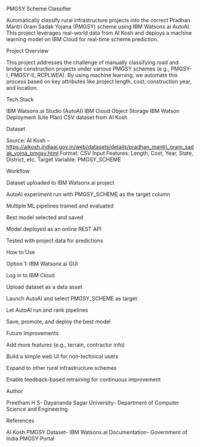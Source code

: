 PMGSY Scheme Classifier

Automatically classify rural infrastructure projects into the correct Pradhan Mantri Gram Sadak Yojana (PMGSY) scheme using IBM Watsonx.ai AutoAI. This project leverages real-world data from AI Kosh and deploys a machine learning model on IBM Cloud for real-time scheme prediction.

 Project Overview

This project addresses the challenge of manually classifying road and bridge construction projects under various PMGSY schemes (e.g., PMGSY-I, PMGSY-II, RCPLWEA). By using machine learning, we automate this process based on key attributes like project length, cost, construction year, and location.

 Tech Stack

IBM Watsonx.ai Studio (AutoAI)
IBM Cloud Object Storage
IBM Watson Deployment (Lite Plan)
CSV dataset from AI Kosh

 Dataset

Source: AI Kosh – https://aikosh.indiaai.gov.in/web/datasets/details/pradhan_mantri_gram_sadak_yojna_pmgsy.html
Format: CSV
Input Features: Length, Cost, Year, State, District, etc.
Target Variable: PMGSY_SCHEME

 Workflow

Dataset uploaded to IBM Watsonx.ai project

AutoAI experiment run with PMGSY_SCHEME as the target column

Multiple ML pipelines trained and evaluated

Best model selected and saved

Model deployed as an online REST API

Tested with project data for predictions


 How to Use

Option 1: IBM Watsonx.ai GUI

Log in to IBM Cloud

Upload dataset as a data asset

Launch AutoAI and select PMGSY_SCHEME as target

Let AutoAI run and rank pipelines

Save, promote, and deploy the best model



 Future Improvements

Add more features (e.g., terrain, contractor info)

Build a simple web UI for non-technical users

Expand to other rural infrastructure schemes

Enable feedback-based retraining for continuous improvement


 Author

Preetham H S-
Dayananda Sagar University-
Department of Computer Science and Engineering

 References

AI Kosh PMGSY Dataset-
IBM Watsonx.ai Documentation-
Government of India PMGSY Portal
